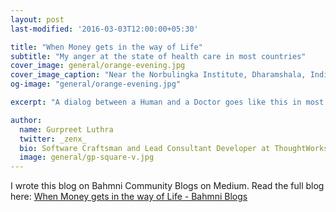 ```yaml
---
layout: post
last-modified: '2016-03-03T12:00:00+05:30'

title: "When Money gets in the way of Life"
subtitle: "My anger at the state of health care in most countries"
cover_image: general/orange-evening.jpg
cover_image_caption: "Near the Norbulingka Institute, Dharamshala, India"
og-image: "general/orange-evening.jpg"

excerpt: "A dialog between a Human and a Doctor goes like this in most parts of the world."

author:
  name: Gurpreet Luthra
  twitter: _zenx_
  bio: Software Craftsman and Lead Consultant Developer at ThoughtWorks
  image: general/gp-square-v.jpg
---
```


I wrote this blog on Bahmni Community Blogs on Medium. Read the full blog here:
[When Money gets in the way of Life - Bahmni Blogs](https://medium.com/bahmni-blog/when-money-gets-in-the-way-of-life-5162466a5c83#.iasyzsjru)